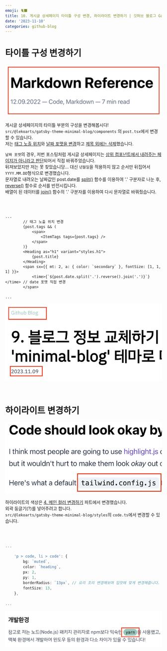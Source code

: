 ```yaml
---
emoji: 🐈‍⬛
title: 10. 게시글 상세페이지 타이틀 구성 변경, 하이라이트 변경하기 | 깃허브 블로그 Gatsby 'minimal-blog' 테마로 마이그레이션 하기
date: '2023-11-10'
categories: github-blog
---
```


# 타이틀 구성 변경하기

![변경 전](./detailTitle_bf.png)

게시글 상세페이지의 타이틀 부분의 구성을 변경해봅시다!  
`src/@lekoarts/gatsby-theme-minimal-blog/components` 의 `post.tsx`에서 변경할 수 있습니다.  
저는 <u>태그 노출 위치</u>와 <u>날짜 포맷을 변경</u>하고 <u>제목 외에는 삭제</u>했습니다.

`날짜 포맷`의 경우, 저번 포스팅처럼 게시글 상세페이지는 <u>상위 컴포넌트에서 내려주는 페이지가 아니라고 판단</u>되어서 직접 바꿔주었습니다.  
뒤져보았지만 저는 못 찾았습니당... 대신 `년월일`을 적용하지 않고 순서만 뒤집어서 `YYYY.MM.DD`형식으로 변경했습니다.  
문자열로 내려오는 날짜값인 post.date를 [split()](https://developer.mozilla.org/ko/docs/Web/JavaScript/Reference/Global_Objects/String/split) 함수를 이용하여 '.' 구분자로 나눈 후, [reverse()](https://developer.mozilla.org/ko/docs/Web/JavaScript/Reference/Global_Objects/Array/reverse) 함수로 순서를 반전시킵니다.  
배열이 된 데이터를 [join()](https://developer.mozilla.org/ko/docs/Web/JavaScript/Reference/Global_Objects/Array/join) 함수의 '.' 구분자를 이용하여 다시 문자열로 바꿔줬습니다.

<br />

```tsx title="src/@lekoarts/gatsby-theme-minimal-blog/components/post.tsx" highlight=2-7,12

...
        // 태그 노출 위치 변경
		{post.tags && (
			<span>
				<ItemTags tags={post.tags} />
			</span>
		)}
		<Heading as="h1" variant="styles.h1">
			{post.title}
		</Heading>
		<span sx={{ mt: 2, a: { color: `secondary` }, fontSize: [1, 1, 1] }}>
			<time>{`${post.date.split('.').reverse().join('.')}`}</time> // date 포맷 직접 변경
		</span>

...

```

![변경 후](./detailTitle_at.png)

<br />

# 하이라이트 변경하기

![변경 전](./highlight_bf.png)

하이라이트의 색상은 [4. 메인 컬러 변경하기](/github_blog/2023-11-04-Gatsby-migration-4) 파트에서 변경했습니다.  
외곽 둥글기(?)를 넣어주려고 합니다.  
`src/@lekoarts/gatsby-theme-minimal-blog/styles`의 `code.ts`에서 변경할 수 있습니다.

<br />

```ts title="src/@lekoarts/gatsby-theme-minimal-blog/styles/code.ts" highlight=8

...

	'p > code, li > code': {
		bg: `muted`,
		color: `heading`,
		px: 2,
		py: 1,
		borderRadius: `13px`, // 요리 조리 변경해보며 입맛에 맞게 변경해줍니다.
		fontSize: 13,
	},

...

```

![변경 후](./highlight_at.png)
